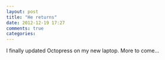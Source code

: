 ```yaml
---
layout: post
title: "He returns"
date: 2012-12-19 17:27
comments: true
categories: 
---
```

I finally updated Octopress on my new laptop. More to come...